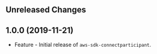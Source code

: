 Unreleased Changes
------------------

1.0.0 (2019-11-21)
------------------

* Feature - Initial release of `aws-sdk-connectparticipant`.


